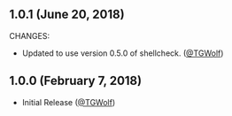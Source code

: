 ## 1.0.1 (June 20, 2018)

CHANGES:

* Updated to use version 0.5.0 of shellcheck. ([@TGWolf][])

## 1.0.0 (February 7, 2018)

* Initial Release ([@TGWolf][])

[@TGWolf]: https://github.com/TGWolf
